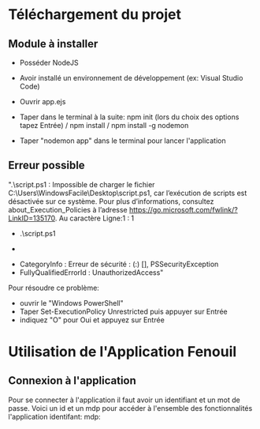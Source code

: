 # Téléchargement du projet
## Module à installer
- Posséder NodeJS
- Avoir installé un environnement de développement (ex: Visual Studio Code)
- Ouvrir app.ejs
- Taper dans le terminal à la suite: npm init (lors du choix des options tapez Entrée) / npm install / npm install -g nodemon
 
- Taper "nodemon app" dans le terminal pour lancer l'application

## Erreur possible
".\script.ps1 : Impossible de charger le fichier C:\Users\WindowsFacile\Desktop\script.ps1, car l’exécution de scripts est désactivée sur ce système. Pour plus d’informations, consultez about_Execution_Policies à l’adresse https://go.microsoft.com/fwlink/?LinkID=135170.
Au caractère Ligne:1 : 1
+ .\script.ps1
+ ~~~~~~~~~~~~~~
+ CategoryInfo : Erreur de sécurité : (:) [], PSSecurityException
+ FullyQualifiedErrorId : UnauthorizedAccess"

Pour résoudre ce problème:
  - ouvrir le "Windows PowerShell"
  - Taper Set-ExecutionPolicy Unrestricted puis appuyer sur Entrée
  -  indiquez "O" pour Oui et appuyez sur Entrée

# Utilisation de l'Application Fenouil
## Connexion à l'application
Pour se connecter à l'application il faut avoir un identifiant et un mot de passe.
Voici un id et un mdp pour accéder à l'ensemble des fonctionnalités l'application
identifant:
mdp:
